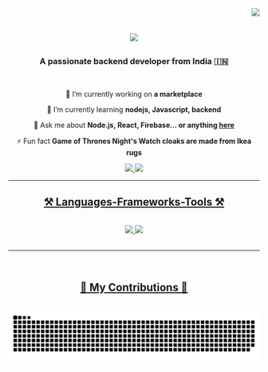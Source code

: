 <img align="right" src="https://visitor-badge.laobi.icu/badge?page_id=Jaydip81.Jaydip81" />

<h1 align="center">
    <img src="https://readme-typing-svg.herokuapp.com/?font=Righteous&size=35&center=true&vCenter=true&width=500&height=70&duration=4000&lines=Hi+There!+👋;+I'm+Jaydip!;" />
</h1>

<h3 align="center">A passionate backend developer from India 🇮🇳</h3>

<br/>

<div align="center">
 
 🔭 I’m currently working on **a marketplace**
 
 🌱 I’m currently learning **nodejs, Javascript, backend**

💬 Ask me about **Node.js, React, Firebase... or anything [here](https://github.com/Jaydip81/Jaydip81/issues)**

⚡ Fun fact **Game of Thrones Night's Watch cloaks are made from Ikea rugs**

 </div>
 
<div align="center"> 
  <a href="mailto:pedro.sales.jaydipgadhiya0369@gmail.com">
    <img src="https://img.shields.io/badge/Gmail-333333?style=for-the-badge&logo=gmail&logoColor=red" />
  </a>
  <a href="https://www.linkedin.com/in/jaydip-gadhiya-b2695b306" target="_blank">
    <img src="https://img.shields.io/badge/LinkedIn-0077B5?style=for-the-badge&logo=linkedin&logoColor=white" target="_blank" />
</div>

 <hr/>
 
<h2 align="center">⚒️ Languages-Frameworks-Tools ⚒️</h2>
<br/>
<div align="center">
    <img src="https://skillicons.dev/icons?i=bootstrap,html,css,vscode,github,figma,tailwind,git" />
    <img src="https://skillicons.dev/icons?i=nodejs,javascript,express,mongodb,c,java,jQuery" /><br>
</div>

<br/>
<hr/>

<br/>

<div align="center">
  <h2>🐍 My Contributions 🐍</h2>
  <br>
  <img alt="GitHub Snake" src="https://raw.githubusercontent.com/Jaydip81/Jaydip81/output/github-snake.svg" />
